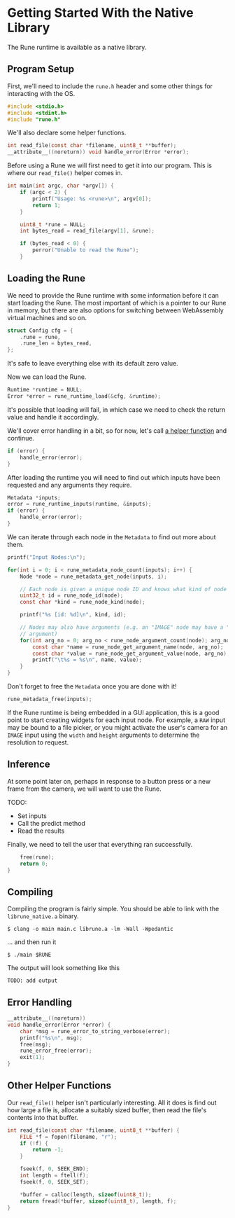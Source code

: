 # Getting Started With the Native Library

The Rune runtime is available as a native library.

## Program Setup

First, we'll need to include the `rune.h` header and some other things for
interacting with the OS.

```c
#include <stdio.h>
#include <stdint.h>
#include "rune.h"
```

We'll also declare some helper functions.

```c
int read_file(const char *filename, uint8_t **buffer);
__attribute__((noreturn)) void handle_error(Error *error);
```

Before using a Rune we will first need to get it into our program. This is where
our `read_file()` helper comes in.

```c
int main(int argc, char *argv[]) {
    if (argc < 2) {
        printf("Usage: %s <rune>\n", argv[0]);
        return 1;
    }

    uint8_t *rune = NULL;
    int bytes_read = read_file(argv[1], &rune);

    if (bytes_read < 0) {
        perror("Unable to read the Rune");
    }
```

## Loading the Rune

We need to provide the Rune runtime with some information before it can start
loading the Rune. The most important of which is a pointer to our Rune in
memory, but there are also options for switching between WebAssembly virtual
machines and so on.

```c
struct Config cfg = {
    .rune = rune,
    .rune_len = bytes_read,
};
```

It's safe to leave everything else with its default zero value.

Now we can load the Rune.

```c
Runtime *runtime = NULL;
Error *error = rune_runtime_load(&cfg, &runtime);
```

It's possible that loading will fail, in which case we need to check the return
value and handle it accordingly.

We'll cover error handling in a bit, so for now, let's call [a helper
function](#error-handling) and continue.

```c
if (error) {
    handle_error(error);
}
```

After loading the runtime you will need to find out which inputs have been
requested and any arguments they require.

```c
Metadata *inputs;
error = rune_runtime_inputs(runtime, &inputs);
if (error) {
    handle_error(error);
}
```

We can iterate through each node in the `Metadata` to find out more about them.

```c
printf("Input Nodes:\n");

for(int i = 0; i < rune_metadata_node_count(inputs); i++) {
    Node *node = rune_metadata_get_node(inputs, i);

    // Each node is given a unique node ID and knows what kind of node it is
    uint32_t id = rune_node_id(node);
    const char *kind = rune_node_kind(node);

    printf("%s [id: %d]\n", kind, id);

    // Nodes may also have arguments (e.g. an "IMAGE" node may have a "width"
    // argument)
    for(int arg_no = 0; arg_no < rune_node_argument_count(node); arg_no++) {
        const char *name = rune_node_get_argument_name(node, arg_no);
        const char *value = rune_node_get_argument_value(node, arg_no);
        printf("\t%s = %s\n", name, value);
    }
}
```

Don't forget to free the `Metadata` once you are done with it!

```c
rune_metadata_free(inputs);
```

If the Rune runtime is being embedded in a GUI application, this is a good point
to start creating widgets for each input node. For example, a `RAW` input may be
bound to a file picker, or you might activate the user's camera for an `IMAGE`
input using the `width` and `height` arguments to determine the resolution to
request.

## Inference

At some point later on, perhaps in response to a button press or a new frame
from the camera, we will want to use the Rune.

TODO:
- Set inputs
- Call the predict method
- Read the results

Finally, we need to tell the user that everything ran successfully.

```c
    free(rune);
    return 0;
}
```

## Compiling

Compiling the program is fairly simple. You should be able to link with the
`librune_native.a` binary.

```console
$ clang -o main main.c librune.a -lm -Wall -Wpedantic
```

... and then run it

```console
$ ./main $RUNE
```

The output will look something like this

```text
TODO: add output
```

## Error Handling


```c
__attribute__((noreturn))
void handle_error(Error *error) {
    char *msg = rune_error_to_string_verbose(error);
    printf("%s\n", msg);
    free(msg);
    rune_error_free(error);
    exit(1);
}
```


## Other Helper Functions

Our `read_file()` helper isn't particularly interesting. All it does is find out
how large a file is, allocate a suitably sized buffer, then read the file's
contents into that buffer.

```c
int read_file(const char *filename, uint8_t **buffer) {
    FILE *f = fopen(filename, "r");
    if (!f) {
        return -1;
    }

    fseek(f, 0, SEEK_END);
    int length = ftell(f);
    fseek(f, 0, SEEK_SET);

    *buffer = calloc(length, sizeof(uint8_t));
    return fread(*buffer, sizeof(uint8_t), length, f);
}
```
